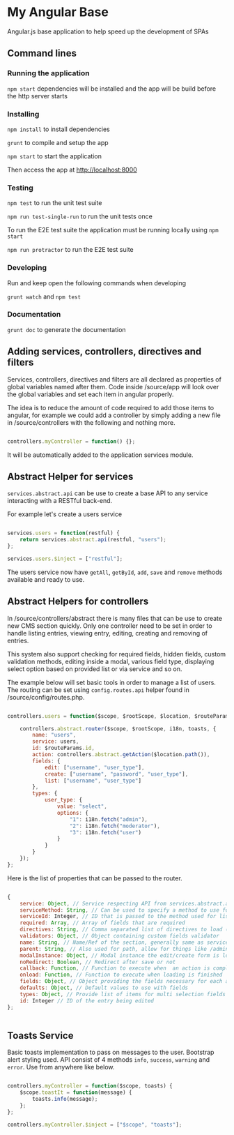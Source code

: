 # My Angular Base

Angular.js base application to help speed up the development of SPAs

## Command lines

### Running the application

```npm start``` dependencies will be installed and the app will be build before the http server starts

### Installing

```npm install``` to install dependencies

```grunt``` to compile and setup the app

```npm start``` to start the application

Then access the app at [http://localhost:8000](http://localhost:8000)

### Testing 

```npm test``` to run the unit test suite

```npm run test-single-run``` to run the unit tests once

To run the E2E test suite the application must be running locally using ```npm start```

```npm run protractor``` to run the E2E test suite

### Developing

Run and keep open the following commands when developing

```grunt watch``` and ```npm test```

### Documentation

```grunt doc``` to generate the documentation

## Adding services, controllers, directives and filters

Services, controllers, directives and filters are all declared as properties of global variables named after them.
Code inside /source/app will look over the global variables and set each item in angular properly.

The idea is to reduce the amount of code required to add those items to angular, for example we could add a controller 
by simply adding a new file in /source/controllers with the following and nothing more.

```javascript

controllers.myController = function() {};

```

It will be automatically added to the application services module.

## Abstract Helper for services

`services.abstract.api` can be use to create a base API to any service interacting with a RESTful back-end.

For example let's create a users service

```javascript

services.users = function(restful) {
	return services.abstract.api(restful, "users");
};

services.users.$inject = ["restful"];

```

The users service now have `getAll`, `getById`, `add`, `save` and `remove` methods available and ready to use.

## Abstract Helpers for controllers

In /source/controllers/abstract there is many files that can be use to create new CMS section quickly. Only one controller
need to be set in order to handle listing entries, viewing entry, editing, creating and removing of entries.

This system also support checking for required fields, hidden fields, custom validation methods, editing inside a modal,
various field type, displaying select option based on provided list or via service and so on. 

The example below will set basic tools in order to manage a list of users.
The routing can be set using `config.routes.api` helper found in /source/config/routes.php.

```javascript

controllers.users = function($scope, $rootScope, $location, $routeParams, i18n, toasts, users) {

	controllers.abstract.router($scope, $rootScope, i18n, toasts, {
		name: "users",
		service: users,
		id: $routeParams.id,
		action: controllers.abstract.getAction($location.path()),
		fields: {
			edit: ["username", "user_type"],
			create: ["username", "password", "user_type"],
			list: ["username", "user_type"]
		},
		types: {
			user_type: {
				value: "select",
				options: {
					"1": i18n.fetch("admin"),
					"2": i18n.fetch("moderator"),
					"3": i18n.fetch("user")
				}
			}
		}
	});
};


```

Here is the list of properties that can be passed to the router.

```javascript

{
	service: Object, // Service respecting API from services.abstract.api
	serviceMethod: String, // Can be used to specify a method to use for fetching data
	serviceId: Integer, // ID that is passed to the method used for listing items
	required: Array, // Array of fields that are required
	directives: String, // Comma separated list of directives to load (works with abstract_loader)
	validators: Object, // Object containing custom fields validator
	name: String, // Name/Ref of the section, generally same as service name used for path
	parent: String, // Also used for path, allow for things like /admin/users and so on
	modalInstance: Object, // Modal instance the edit/create form is loaded into (will be closed on save)
	noRedirect: Boolean, // Redirect after save or not
	callback: Function, // Function to execute when  an action is completed
	onload: Function, // Function to execute when loading is finished
	fields: Object, // Object providing the fields necessary for each action
	defaults: Object, // Default values to use with fields
	types: Object, // Provide list of items for multi selection fields
	id: Integer // ID of the entry being edited
};
	
```


## Toasts Service

Basic toasts implementation to pass on messages to the user. Bootstrap alert styling used.
API consist of 4 methods `info`, `success`, `warning` and `error`. Use from anywhere like below.

```javascript

controllers.myController = function($scope, toasts) {
	$scope.toastIt = function(message) {
		toasts.info(message);
	};
};

controllers.myController.$inject = ["$scope", "toasts"];

```